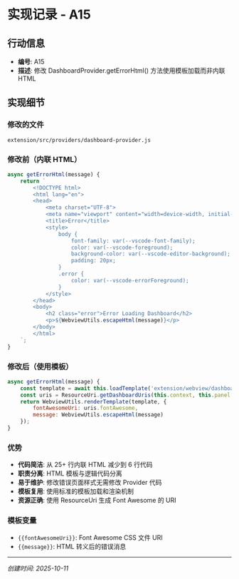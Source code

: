 # 实现记录 - A15

## 行动信息
- **编号**: A15
- **描述**: 修改 DashboardProvider.getErrorHtml() 方法使用模板加载而非内联 HTML

## 实现细节

### 修改的文件
`extension/src/providers/dashboard-provider.js`

### 修改前（内联 HTML）
```javascript
async getErrorHtml(message) {
    return `
        <!DOCTYPE html>
        <html lang="en">
        <head>
            <meta charset="UTF-8">
            <meta name="viewport" content="width=device-width, initial-scale=1.0">
            <title>Error</title>
            <style>
                body {
                    font-family: var(--vscode-font-family);
                    color: var(--vscode-foreground);
                    background-color: var(--vscode-editor-background);
                    padding: 20px;
                }
                .error {
                    color: var(--vscode-errorForeground);
                }
            </style>
        </head>
        <body>
            <h2 class="error">Error Loading Dashboard</h2>
            <p>${WebviewUtils.escapeHtml(message)}</p>
        </body>
        </html>
    `;
}
```

### 修改后（使用模板）
```javascript
async getErrorHtml(message) {
    const template = await this.loadTemplate('extension/webview/dashboard/error.html');
    const uris = ResourceUri.getDashboardUris(this.context, this.panel.webview);
    return WebviewUtils.renderTemplate(template, {
        fontAwesomeUri: uris.fontAwesome,
        message: WebviewUtils.escapeHtml(message)
    });
}
```

### 优势
- **代码简洁**: 从 25+ 行内联 HTML 减少到 6 行代码
- **职责分离**: HTML 模板与逻辑代码分离
- **易于维护**: 修改错误页面样式无需修改 Provider 代码
- **模板复用**: 使用标准的模板加载和渲染机制
- **资源正确**: 使用 ResourceUri 生成 Font Awesome 的 URI

### 模板变量
- `{{fontAwesomeUri}}`: Font Awesome CSS 文件 URI
- `{{message}}`: HTML 转义后的错误消息

---
*创建时间: 2025-10-11*
